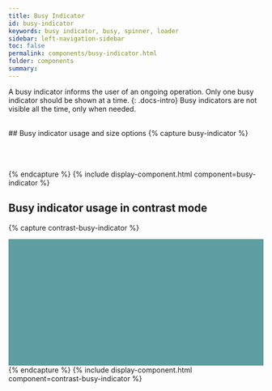 ```yaml
---
title: Busy Indicator
id: busy-indicator
keywords: busy indicator, busy, spinner, loader
sidebar: left-navigation-sidebar
toc: false
permalink: components/busy-indicator.html
folder: components
summary:
---
```


A busy indicator informs the user of an ongoing operation. Only one busy indicator should be shown at a time.
{: .docs-intro}
Busy indicators are not visible all the time, only when needed.

<br>
## Busy indicator usage and size options
{% capture busy-indicator %}
<div style="display:flex;justify-content:center;flex-direction:column;align-items:center">
    <div class="fd-busy-indicator--l" aria-hidden="false" aria-label="Loading"  style="margin-bottom:2rem">
        <div class="fd-busy-indicator--circle-0"></div>
        <div class="fd-busy-indicator--circle-1"></div>
        <div class="fd-busy-indicator--circle-2"></div>
    </div>
    <div class="fd-busy-indicator--m" aria-hidden="false" aria-label="Loading"  style="margin-bottom:2rem">
        <div class="fd-busy-indicator--circle-0"></div>
        <div class="fd-busy-indicator--circle-1"></div>
        <div class="fd-busy-indicator--circle-2"></div>
    </div>
    <div class="fd-busy-indicator" aria-hidden="false" aria-label="Loading">
        <div class="fd-busy-indicator--circle-0"></div>
        <div class="fd-busy-indicator--circle-1"></div>
        <div class="fd-busy-indicator--circle-2"></div>
    </div>
</div>
{% endcapture %}
{% include display-component.html component=busy-indicator %}

## Busy indicator usage in contrast mode
{% capture contrast-busy-indicator %}
<div style="display:flex;justify-content:center;flex-direction:column;align-items:center;background-color:cadetblue;height:250px">
    <div class="fd-busy-indicator--l contrast" aria-hidden="false" aria-label="Loading">
        <div class="fd-busy-indicator--circle-0"></div>
        <div class="fd-busy-indicator--circle-1"></div>
        <div class="fd-busy-indicator--circle-2"></div>
    </div>
</div>
{% endcapture %}
{% include display-component.html component=contrast-busy-indicator %}
